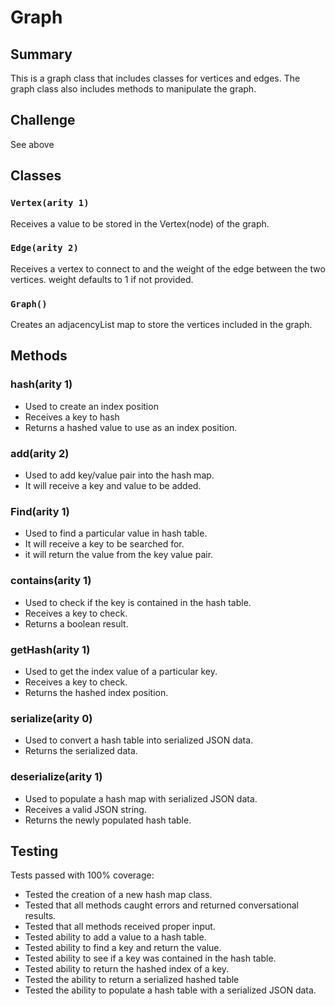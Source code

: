 # Graph

## Summary
This is a graph class that includes classes for vertices and edges.  The graph class also includes methods to manipulate the graph.

## Challenge
See above

## Classes
### `Vertex(arity 1)`
Receives a value to be stored in the Vertex(node) of the graph.
### `Edge(arity 2)`
Receives a vertex to connect to and the weight of the edge between the two vertices.  weight defaults to 1 if not provided.
### `Graph()`
Creates an adjacencyList map to store the vertices included in the graph.

## Methods

### hash(arity 1)
* Used to create an index position
* Receives a key to hash
* Returns a hashed value to use as an index position.

### add(arity 2)
* Used to add key/value pair into the hash map.
* It will receive a key and value to be added.

### Find(arity 1)
* Used to find a particular value in hash table.
* It will receive a key to be searched for.
* it will return the value from the key value pair.

### contains(arity 1)
* Used to check if the key is contained in the hash table.
* Receives a key to check.
* Returns a boolean result.

### getHash(arity 1)
* Used to get the index value of a particular key.
* Receives a key to check.
* Returns the hashed index position.

### serialize(arity 0)
* Used to convert a hash table into serialized JSON data.
* Returns the serialized data.

### deserialize(arity 1)
* Used to populate a hash map with serialized JSON data.
* Receives a valid JSON string.
* Returns the newly populated hash table.

## Testing
Tests passed with 100% coverage:
* Tested the creation of a new hash map class.
* Tested that all methods caught errors and returned conversational results.
* Tested that all methods received proper input.
* Tested ability to add a value to a hash table.
* Tested ability to find a key and return the value.
* Tested ability to see if a key was contained in the hash table.
* Tested ability to return the hashed index of a key.
* Tested the ability to return a serialized hashed table
* Tested the ability to populate a hash table with a serialized JSON data.



